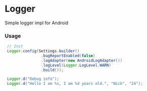 # Logger
Simple logger impl for Android

### Usage
```java
 // Init
 Logger.config(Settings.builder()
                .bugReportEnabled(false)
                .logAdapter(new AndroidLogAdapter())
                .logLevel(Logger.LogLevel.WARN)
                .build());

 Logger.d("Debug info");
 Logger.d("Hello I am %s, I am %d years old.", "Nick", "24");
```
